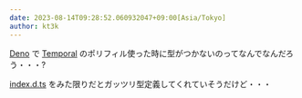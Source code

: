 ```yaml
---
date: 2023-08-14T09:28:52.060932047+09:00[Asia/Tokyo]
author: kt3k
---
```

[Deno](https://deno.land) で [Temporal](https://tc39.es/proposal-temporal/docs/ja/index.html) のポリフィル使った時に型がつかないのってなんでなんだろう・・・?

[index.d.ts](https://github.com/js-temporal/temporal-polyfill/blob/main/index.d.ts) をみた限りだとガッツリ型定義してくれていそうだけど・・・
